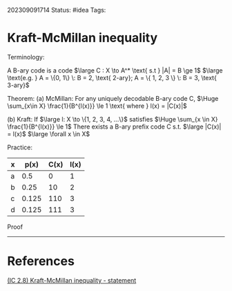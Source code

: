 202309091714
Status: #idea
Tags:

# Kraft-McMillan inequality

Terminology: 

A B-ary code is a code $\large C : X \to A^* \text{ s.t } |A| = B \ge 1$
$\large \text{e.g. } A = \{0, 1\} \: B = 2, \text{ 2-ary}; A = \{ 1, 2, 3 \} \: B = 3, \text{ 3-ary}$

Theorem:
(a) McMillan: For any uniquely decodable B-ary code C,
$\Huge \sum_{x\in X} \frac{1}{B^{l(x)}} \le 1 \text{ where } l(x) = |C(x)|$

(b) Kraft: If $\large l: X \to \{1, 2, 3, 4, ...\}$ satisfies $\Huge \sum_{x \in X} \frac{1}{B^{l(x)}} \le 1$
There exists a B-ary prefix code C s.t. $\large |C(x)| = l(x)$   $\large \forall x \in X$

Practice: 

| x   | p(x) | C(x) | l(x) |
| --- | ---  | ---  | ---  | 
| a   | 0.5  | 0    | 1    |
| b   | 0.25 | 10   | 2    |
| c   | 0.125| 110  | 3    |
| d   | 0.125| 111  | 3    |


Proof


---
# References

[(IC 2.8) Kraft-McMillan inequality - statement](https://www.youtube.com/watch?v=yHw1ka-4g0s&list=PLE125425EC837021F&index=15)


